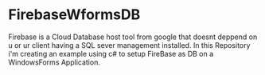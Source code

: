 # FirebaseWformsDB

Firebase is a Cloud Database host tool from google that doesnt deppend on u or ur client having a SQL sever management installed. 
In this Repository i'm creating an example using c# to setup FireBase as DB on a WindowsForms Application.
